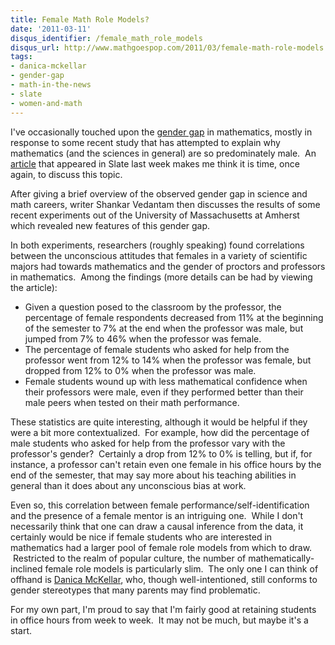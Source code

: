 ```yaml
---
title: Female Math Role Models?
date: '2011-03-11'
disqus_identifier: /female_math_role_models
disqus_url: http://www.mathgoespop.com/2011/03/female-math-role-models.html
tags:
- danica-mckellar
- gender-gap
- math-in-the-news
- slate
- women-and-math
---
```


I've occasionally touched upon the <a href="http://www.mathgoespop.com/category/women-and-math">gender gap</a> in mathematics, mostly in response to some recent study that has attempted to explain why mathematics (and the sciences in general) are so predominately male.  An <a href="http://www.slate.com/id/2286671/">article</a> that appeared in Slate last week makes me think it is time, once again, to discuss this topic.

After giving a brief overview of the observed gender gap in science and math careers, writer Shankar Vedantam then discusses the results of some recent experiments out of the University of Massachusetts at Amherst which revealed new features of this gender gap.

In both experiments, researchers (roughly speaking) found correlations between the unconscious attitudes that females in a variety of scientific majors had towards mathematics and the gender of proctors and professors in mathematics.  Among the findings (more details can be had by viewing the article):
<ul>
	<li>Given a question posed to the classroom by the professor, the percentage of female respondents decreased from 11% at the beginning of the semester to 7% at the end when the professor was male, but jumped from 7% to 46% when the professor was female.</li>
	<li>The percentage of female students who asked for help from the professor went from 12% to 14% when the professor was female, but dropped from 12% to 0% when the professor was male.</li>
	<li>Female students wound up with less mathematical confidence when their professors were male, even if they performed better than their male peers when tested on their math performance.</li>
</ul>
These statistics are quite interesting, although it would be helpful if they were a bit more contextualized.  For example, how did the percentage of male students who asked for help from the professor vary with the professor's gender?  Certainly a drop from 12% to 0% is telling, but if, for instance, a professor can't retain even one female in his office hours by the end of the semester, that may say more about his teaching abilities in general than it does about any unconscious bias at work.

Even so, this correlation between female performance/self-identification and the presence of a female mentor is an intriguing one.  While I don't necessarily think that one can draw a causal inference from the data, it certainly would be nice if female students who are interested in mathematics had a larger pool of female role models from which to draw.  Restricted to the realm of popular culture, the number of mathematically-inclined female role models is particularly slim.  The only one I can think of offhand is <a href="http://en.wikipedia.org/wiki/Danica_McKellar">Danica McKellar</a>, who, though well-intentioned, still conforms to gender stereotypes that many parents may find problematic.

For my own part, I'm proud to say that I'm fairly good at retaining students in office hours from week to week.  It may not be much, but maybe it's a start.
